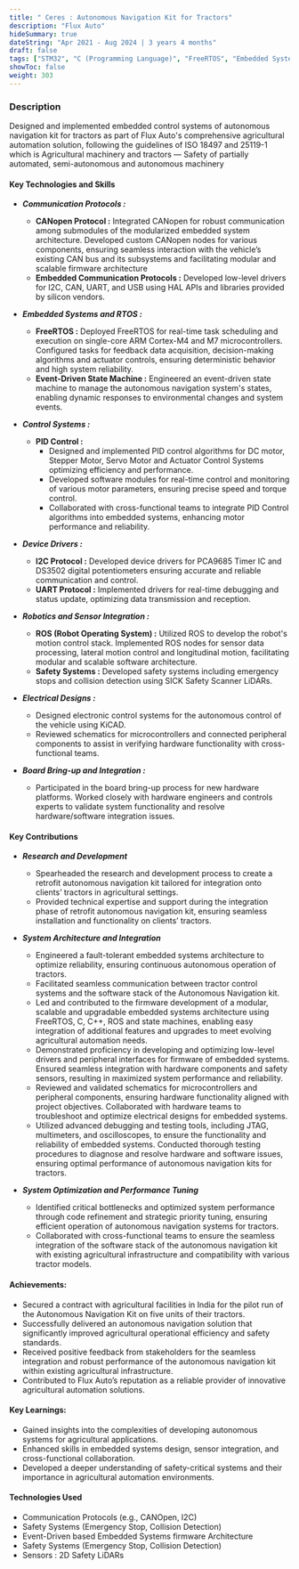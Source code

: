 ```yaml
---
title: " Ceres : Autonomous Navigation Kit for Tractors"
description: "Flux Auto"
hideSummary: true
dateString: "Apr 2021 - Aug 2024 | 3 years 4 months"
draft: false
tags: ["STM32", "C (Programming Language)", "FreeRTOS", "Embedded Systems", "DC Motor Control System", "Stepper Motor Control System", "Servo Motor Control System", "Actuator Control System", "Communication Protocols", "CANOpen", "I2C", "GPIO", "USB", "UART", "ADC", "CI/CD", "Reverse Engineering", "Case Study", "PID Control algorithm", "JTAG Debugging"]
showToc: false
weight: 303
--- 
```


### Description
Designed and implemented embedded control systems of autonomous navigation kit for tractors as part of Flux Auto's comprehensive agricultural automation solution, following the guidelines of ISO 18497 and 25119-1 which is Agricultural machinery and tractors — Safety of partially automated, semi-autonomous and autonomous machinery

#### Key Technologies and Skills
* ***Communication Protocols :***

    * **CANopen Protocol :** Integrated CANopen for robust communication among submodules of the modularized embedded system architecture. Developed custom CANopen nodes for various components, ensuring seamless interaction with the vehicle’s existing CAN bus and its subsystems and facilitating modular and scalable firmware architecture
    * **Embedded Communication Protocols :** Developed low-level drivers for I2C, CAN, UART, and USB using HAL APIs and libraries provided by silicon vendors.

* ***Embedded Systems and RTOS :***

    * **FreeRTOS :** Deployed FreeRTOS for real-time task scheduling and execution on single-core ARM Cortex-M4 and M7 microcontrollers. Configured tasks for feedback data acquisition, decision-making algorithms and actuator controls, ensuring deterministic behavior and high system reliability.
    * **Event-Driven State Machine :** Engineered an event-driven state machine to manage the autonomous navigation system's states, enabling dynamic responses to environmental changes and system events.
    
* ***Control Systems :***
    * **PID Control :** 
        * Designed and implemented PID control algorithms for DC motor, Stepper Motor, Servo Motor and Actuator Control Systems optimizing efficiency and performance.
        * Developed software modules for real-time control and monitoring of various motor parameters, ensuring precise speed and torque control.
        * Collaborated with cross-functional teams to integrate PID Control algorithms into embedded systems, enhancing motor performance and reliability.

* ***Device Drivers :***

    * **I2C Protocol :** Developed device drivers for PCA9685 Timer IC and DS3502 digital potentiometers ensuring accurate and reliable communication and control.
    * **UART Protocol :** Implemented drivers for real-time debugging and status update, optimizing data transmission and reception.

* ***Robotics and Sensor Integration :***

    * **ROS (Robot Operating System) :** Utilized ROS to develop the robot's motion control stack. Implemented ROS nodes for sensor data processing, lateral motion control and longitudinal motion, facilitating modular and scalable software architecture.
    * **Safety Systems :** Developed safety systems including emergency stops and collision detection using SICK Safety Scanner LiDARs.

* ***Electrical Designs :***

    * Designed electronic control systems for the autonomous control of the vehicle using KiCAD.
    * Reviewed schematics for microcontrollers and connected peripheral components to assist in verifying hardware functionality with cross-functional teams.

* ***Board Bring-up and Integration :***

    * Participated in the board bring-up process for new hardware platforms. Worked closely with hardware engineers and controls experts to validate system functionality and resolve hardware/software integration issues.

#### Key Contributions
* ***Research and Development***
    * Spearheaded the research and development process to create a retrofit autonomous navigation kit tailored for integration onto clients’ tractors in agricultural settings.
    * Provided technical expertise and support during the integration phase of retrofit autonomous navigation kit, ensuring seamless installation and functionality on clients’ tractors.

* ***System Architecture and Integration***
    * Engineered a fault-tolerant embedded systems architecture to optimize reliability, ensuring continuous autonomous operation of tractors. 
    * Facilitated seamless communication between tractor control systems and the software stack of the Autonomous Navigation kit.
    * Led and contributed to the firmware development of a modular, scalable and upgradable embedded systems architecture using FreeRTOS, C, C++, ROS and state machines, enabling easy integration of additional features and upgrades to meet evolving agricultural automation needs.
    * Demonstrated proficiency in developing and optimizing low-level drivers and peripheral interfaces for firmware of embedded systems. Ensured seamless integration with hardware components and safety sensors, resulting in maximized system performance and reliability.
    * Reviewed and validated schematics for microcontrollers and peripheral components, ensuring hardware functionality aligned with project objectives. Collaborated with hardware teams to troubleshoot and optimize electrical designs for embedded systems.
    * Utilized advanced debugging and testing tools, including JTAG, multimeters, and oscilloscopes, to ensure the functionality and reliability of embedded systems. Conducted thorough testing procedures to diagnose and resolve hardware and software issues, ensuring optimal performance of autonomous navigation kits for tractors.

* ***System Optimization and Performance Tuning***
    * Identified critical bottlenecks and optimized system performance through code refinement and strategic priority tuning, ensuring efficient operation of autonomous navigation systems for tractors.
    * Collaborated with cross-functional teams to ensure the seamless integration of the software stack of the autonomous navigation kit with existing agricultural infrastructure and compatibility with various tractor models.


#### Achievements:
* Secured a contract with agricultural facilities in India for the pilot run of the Autonomous Navigation Kit on five units of their tractors.
* Successfully delivered an autonomous navigation solution that significantly improved agricultural operational efficiency and safety standards.
* Received positive feedback from stakeholders for the seamless integration and robust performance of the autonomous navigation kit within existing agricultural infrastructure.
* Contributed to Flux Auto’s reputation as a reliable provider of innovative agricultural automation solutions.


#### Key Learnings:
* Gained insights into the complexities of developing autonomous systems for agricultural applications.
* Enhanced skills in embedded systems design, sensor integration, and cross-functional collaboration.
* Developed a deeper understanding of safety-critical systems and their importance in agricultural automation environments.


#### Technologies Used
* Communication Protocols (e.g., CANOpen, I2C)
* Safety Systems (Emergency Stop, Collision Detection)
* Event-Driven based Embedded Systems firmware Architecture
* Safety Systems (Emergency Stop, Collision Detection)
* Sensors : 2D Safety LiDARs